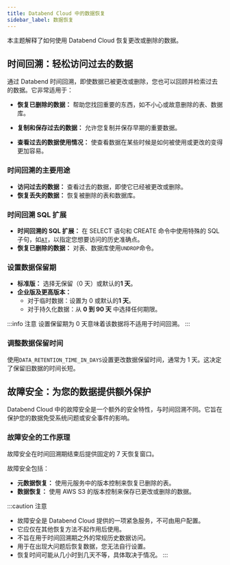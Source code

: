 ```yaml
---
title: Databend Cloud 中的数据恢复
sidebar_label: 数据恢复
---
```


本主题解释了如何使用 Databend Cloud 恢复更改或删除的数据。

## 时间回溯：轻松访问过去的数据

通过 Databend 时间回溯，即使数据已被更改或删除，您也可以回顾并检索过去的数据。它非常适用于：

- **恢复已删除的数据：** 帮助您找回重要的东西，如不小心或故意删除的表、数据库。

- **复制和保存过去的数据：** 允许您复制并保存早期的重要数据。

- **查看过去的数据使用情况：** 使查看数据在某些时候是如何被使用或更改的变得更加容易。

### 时间回溯的主要用途

- **访问过去的数据：** 查看过去的数据，即使它已经被更改或删除。
- **恢复丢失的数据：** 恢复被删除的表和数据库。

### 时间回溯 SQL 扩展

- **时间回溯的 SQL 扩展：** 在 SELECT 语句和 CREATE 命令中使用特殊的 SQL 子句，如[`AT`](/sql/sql-commands/query-syntax/query-at)，以指定您想要访问的历史准确点。
- **恢复已删除的数据：** 对表、数据库使用`UNDROP`命令。

### 设置数据保留期

- **标准版：** 选择无保留（0 天）或默认的**1 天**。
- **企业版及更高版本：**
  - 对于临时数据：设置为 0 或默认的**1 天**。
  - 对于持久化数据：从 **0 到 90 天** 中选择任何期限。

:::info 注意
设置保留期为 0 天意味着该数据将不适用于时间回溯。
:::

### 调整数据保留时间

使用`DATA_RETENTION_TIME_IN_DAYS`设置更改数据保留时间，通常为 1 天。这决定了保留旧数据的时间长短。

## 故障安全：为您的数据提供额外保护

Databend Cloud 中的故障安全是一个额外的安全特性，与时间回溯不同。它旨在保护您的数据免受系统问题或安全事件的影响。

### 故障安全的工作原理

故障安全在时间回溯期结束后提供固定的 7 天恢复窗口。

故障安全包括：

- **元数据恢复：** 使用元服务中的版本控制来恢复已删除的表。
- **数据恢复：** 使用 AWS S3 的版本控制来保存已更改或删除的数据。

:::caution 注意

- 故障安全是 Databend Cloud 提供的一项紧急服务，不可由用户配置。
- 它应仅在其他恢复方法不起作用后使用。
- 不旨在用于时间回溯期之外的常规历史数据访问。
- 用于在出现大问题后恢复数据，您无法自行设置。
- 恢复时间可能从几小时到几天不等，具体取决于情况。
  :::
